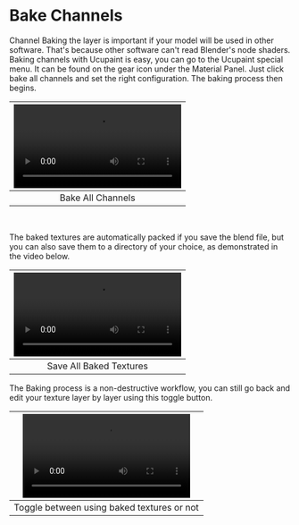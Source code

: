 # Bake Channels

Channel Baking the layer is important if your model will be used in other software. That's because other software can't read Blender's node shaders.
Baking channels with Ucupaint is easy, you can go to the Ucupaint special menu. It can be found on the gear icon under the Material Panel. Just click bake all channels and set the right configuration. The baking process then begins.

|![type:video](source/10.bake-01.mp4)|
|:--:|
|Bake All Channels| {align=center}

<br/>

The baked textures are automatically packed if you save the blend file, but you can also save them to a directory of your choice, as demonstrated in the video below.

|![type:video](source/10.bake-02.mp4)|
|:--:|
|Save All Baked Textures| {align=center}

The Baking process is a non-destructive workflow, you can still go back and edit your texture layer by layer using this toggle button.

|![type:video](source/10.bake-03.mp4)|
|:--:|
|Toggle between using baked textures or not| {align=center}

